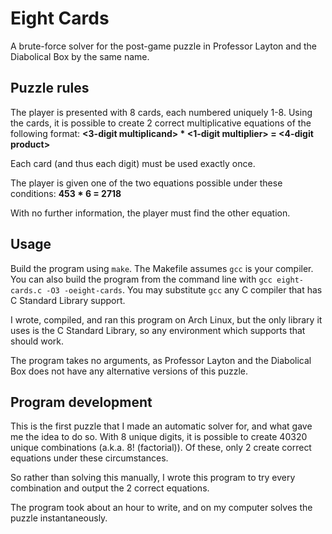 # Eight Cards
A brute-force solver for the post-game puzzle in Professor Layton and the Diabolical Box by the same name.

## Puzzle rules
The player is presented with 8 cards, each numbered uniquely 1-8.
Using the cards, it is possible to create 2 correct multiplicative equations of the following format:
**<3-digit multiplicand> * <1-digit multiplier> = <4-digit product>**

Each card (and thus each digit) must be used exactly once.

The player is given one of the two equations possible under these conditions:
**453 * 6 = 2718**

With no further information, the player must find the other equation.

## Usage
Build the program using `make`. The Makefile assumes `gcc` is your compiler.
You can also build the program from the command line with `gcc eight-cards.c -O3 -oeight-cards`.
You may substitute `gcc` any C compiler that has C Standard Library support.

I wrote, compiled, and ran this program on Arch Linux, but the only library it uses is the C Standard Library, so any environment which supports that should work.

The program takes no arguments, as Professor Layton and the Diabolical Box does not have any alternative versions of this puzzle.

## Program development
This is the first puzzle that I made an automatic solver for, and what gave me the idea to do so.
With 8 unique digits, it is possible to create 40320 unique combinations (a.k.a. 8! (factorial)).
Of these, only 2 create correct equations under these circumstances.

So rather than solving this manually, I wrote this program to try every combination and output the 2 correct equations.

The program took about an hour to write, and on my computer solves the puzzle instantaneously.

